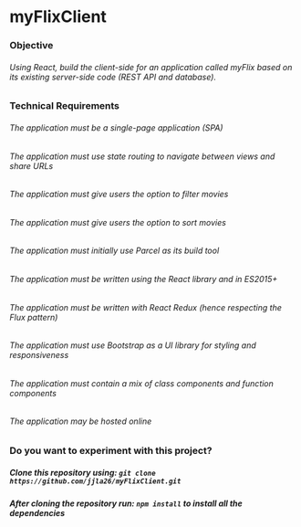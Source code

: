 # myFlixClient

### Objective

###### Using React, build the client-side for an application called myFlix based on its existing server-side code (REST API and database).

### Technical Requirements

###### The application must be a single-page application (SPA)

###### The application must use state routing to navigate between views and share URLs

###### The application must give users the option to filter movies

###### The application must give users the option to sort movies

###### The application must initially use Parcel as its build tool

###### The application must be written using the React library and in ES2015+

###### The application must be written with React Redux (hence respecting the Flux pattern)

###### The application must use Bootstrap as a UI library for styling and responsiveness

###### The application must contain a mix of class components and function components

###### The application may be hosted online

### Do you want to experiment with this project?

##### Clone this repository using: `git clone https://github.com/jjla26/myFlixClient.git`

##### After cloning the repository run: `npm install` to install all the dependencies
